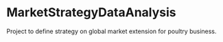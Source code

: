 # MarketStrategyDataAnalysis
Project to define strategy on global market extension for poultry business. 
